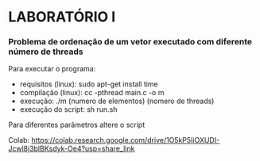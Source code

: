 # LABORATÓRIO I

### Problema de ordenação de um vetor executado com diferente número de threads

Para executar o programa: <br/>
<ul>
    <li>requisitos (linux): sudo apt-get install time</li>
    <li>compilação (linux): cc -pthread main.c -o m</li>
    <li>execução: ./m (numero de elementos) (nomero de threads) </li>
    <li>execução do script: sh run.sh</li>
</ul>

Para diferentes parâmetros altere o script

Colab: https://colab.research.google.com/drive/1O5kP5IiOXUDI-Jcwl8j3blBKsdyk-Oe4?usp=share_link

